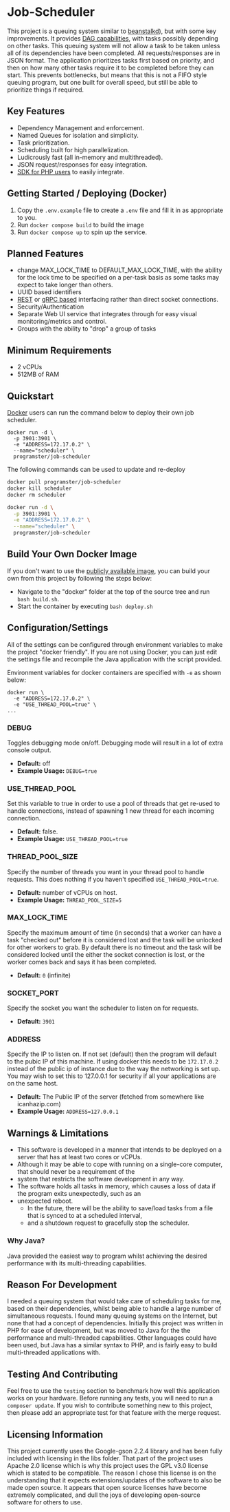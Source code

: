 Job-Scheduler
=============
This project is a queuing system similar to [beanstalkd](https://kr.github.io/beanstalkd/)), but 
with some key improvements. It provides [DAG capabilities](https://www.youtube.com/watch?v=1Yh5S-S6wsI), 
with tasks possibly depending on other tasks. This queuing system will not allow a task to be taken 
unless all of its dependencies have been completed. All requests/responses are in JSON format. The 
application prioritizes tasks first based on priority, and then on how many other tasks require it 
to be completed before they can start. This prevents bottlenecks, but means that this is not a 
FIFO style queuing program, but one built for overall speed, but still be able to prioritize
things if required.


## Key Features
* Dependency Management and enforcement.
* Named Queues for isolation and simplicity.
* Task prioritization.
* Scheduling built for high parallelization.
* Ludicrously fast (all in-memory and multithreaded).
* JSON request/responses for easy integration.
* [SDK for PHP users](https://packagist.org/packages/irap/job-scheduler) to easily integrate.


## Getting Started / Deploying (Docker)

1. Copy the `.env.example` file to create a `.env` file and fill it in as appropriate to you.
2. Run `docker compose build` to build the image
3. Run `docker compose up` to spin up the service.


## Planned Features
* change MAX_LOCK_TIME to DEFAULT_MAX_LOCK_TIME, with the ability for the lock time to be specified on a per-task basis
  as some tasks may expect to take longer than others.
* UUID based identifiers
* [REST](https://www.boxuk.com/insight/creating-a-rest-api-quickly-using-pure-java/) or 
  [gRPC based](https://grpc.io/docs/languages/java/basics/) interfacing rather than direct 
  socket connections.
* Security/Authentication
* Separate Web UI service that integrates through for easy visual monitoring/metrics and control.
* Groups with the ability to "drop" a group of tasks


## Minimum Requirements
* 2 vCPUs
* 512MB of RAM


## Quickstart
[Docker](https://www.docker.com/) users can run the command below to deploy their own job scheduler.

```
docker run -d \
  -p 3901:3901 \
  -e "ADDRESS=172.17.0.2" \
  --name="scheduler" \
  programster/job-scheduler
```

The following commands can be used to update and re-deploy
```bash
docker pull programster/job-scheduler
docker kill scheduler
docker rm scheduler

docker run -d \
  -p 3901:3901 \
  -e "ADDRESS=172.17.0.2" \
  --name="scheduler" \
  programster/job-scheduler
```


## Build Your Own Docker Image
If you don't want to use the [publicly available image](https://hub.docker.com/r/programster/job-scheduler/), you can build your own from this project by following the 
steps below:

* Navigate to the "docker" folder at the top of the source tree and run `bash build.sh`.
* Start the container by executing `bash deploy.sh`


## Configuration/Settings
All of the settings can be configured through environment variables to make the project "docker friendly". If you are 
not using Docker, you can just edit the settings file and recompile the Java application with the script provided.

Environment variables for docker containers are specified with `-e` as shown below:

```
docker run \
  -e "ADDRESS=172.17.0.2" \
  -e "USE_THREAD_POOL=true" \
...
```


### DEBUG
Toggles debugging mode on/off. Debugging mode will result in a lot of extra console output.
* **Default:** off
* **Example Usage:** `DEBUG=true`


### USE_THREAD_POOL
Set this variable to true in order to use a pool of threads that get re-used to handle connections, instead of spawning 
1 new thread for each incoming connection.

* **Default:** false.
* **Example Usage:** `USE_THREAD_POOL=true`


### THREAD_POOL_SIZE
Specify the number of threads you want in your thread pool to handle requests. This does nothing if you haven't
specified `USE_THREAD_POOL=true`.

* **Default:** number of vCPUs on host.
* **Example Usage:** `THREAD_POOL_SIZE=5`


### MAX_LOCK_TIME
Specify the maximum amount of time (in seconds) that a worker can have a task "checked out" before it is considered 
lost and the task will be unlocked for other workers to grab. By default there is no timeout and the task will be 
considered locked until the either the socket connection is lost, or the worker comes back and says it has been 
completed.

* **Default:** `0` (infinite)

### SOCKET_PORT
Specify the socket you want the scheduler to listen on for requests.

* **Default:** `3901`

### ADDRESS
Specify the IP to listen on. If not set (default) then the program will default to the pubic IP of this machine.
If using docker this needs to be `172.17.0.2` instead of the public ip of instance due to the way the networking is set 
up. You may wish to set this to 127.0.0.1 for security if all your applications are on the same host.

* **Default:** The Public IP of the server (fetched from somewhere like icanhazip.com)
* **Example Usage:** `ADDRESS=127.0.0.1`


## Warnings & Limitations
* This software is developed in a manner that intends to be deployed on a server that has at least two cores or vCPUs. 
* Although it may be able to cope with running on a single-core computer, that should never be a requirement of the 
* system that restricts the software development in any way.
* The software holds all tasks in memory, which causes a loss of data if the program exits unexpectedly, such as an 
* unexpected reboot.
  * In the future, there will be the ability to save/load tasks from a file that is synced to at a scheduled interval, 
  * and a shutdown request to gracefully stop the scheduler.

### Why Java?
Java provided the easiest way to program whilst achieving the desired performance with its multi-threading capabilities.

## Reason For Development
I needed a queuing system that would take care of scheduling tasks for me, based on their dependencies, whilst being 
able to handle a large number of simultaneous requests. I found many queuing systems on the Internet, but none that had 
a concept of dependencies. Initially this project was written in PHP for ease of development, but was moved to Java for 
the the performance and multi-threaded capabilities. Other languages could have been used, but Java has a similar syntax 
to PHP, and is fairly easy to build multi-threaded applications with.

## Testing And Contributing
Feel free to use the `testing` section to benchmark how well this application works on your hardware. Before running 
any tests, you will need to run a `composer update`. If you wish to contribute something new to this project, then 
please add an appropriate test for that feature with the merge request.

## Licensing Information
This project currently uses the Google-gson 2.2.4 library and has been fully included with licensing in the libs folder. 
That part of the project uses Apache 2.0 license which is why this project uses the GPL v3.0 license which is stated to 
be compatible. The reason I chose this license is on the understanding that it expects extensions/updates of the 
software to also be made open source. It appears that open source licenses have become extremely complicated, and dull 
the joys of developing open-source software for others to use.
